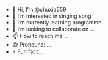 - 👋 Hi, I’m @chuxia659
- 👀 I’m interested in singing song
- 🌱 I’m currently learning programme
- 💞️ I’m looking to collaborate on ...
- 📫 How to reach me ...
- 😄 Pronouns: ...
- ⚡ Fun fact: ...

<!---
chuxia659/chuxia659 is a ✨ special ✨ repository because its `README.md` (this file) appears on your GitHub profile.
You can click the Preview link to take a look at your changes.
--->
